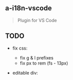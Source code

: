 ## a-i18n-vscode

> Plugin for VS Code


## TODO

- fix css:
  - fix g & l prefixes
  - fix px to rem (fs - 13px)

- editable div:
